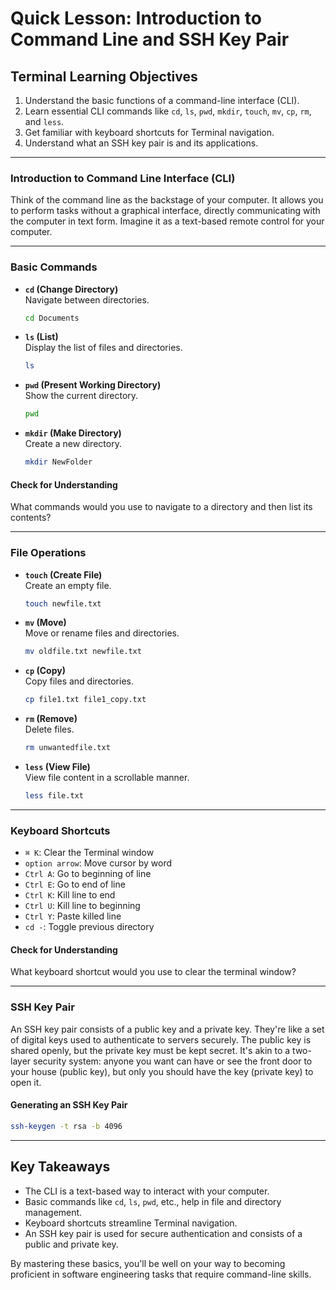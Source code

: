# Quick Lesson: Introduction to Command Line and SSH Key Pair

## Terminal Learning Objectives
1. Understand the basic functions of a command-line interface (CLI).
2. Learn essential CLI commands like `cd`, `ls`, `pwd`, `mkdir`, `touch`, `mv`, `cp`, `rm`, and `less`.
3. Get familiar with keyboard shortcuts for Terminal navigation.
4. Understand what an SSH key pair is and its applications.

---

### Introduction to Command Line Interface (CLI)
Think of the command line as the backstage of your computer. It allows you to perform tasks without a graphical interface, directly communicating with the computer in text form. Imagine it as a text-based remote control for your computer.

---

### Basic Commands

- **`cd` (Change Directory)**  
  Navigate between directories.  
  ```bash
  cd Documents
  ```
  
- **`ls` (List)**  
  Display the list of files and directories.  
  ```bash
  ls
  ```

- **`pwd` (Present Working Directory)**  
  Show the current directory.  
  ```bash
  pwd
  ```

- **`mkdir` (Make Directory)**  
  Create a new directory.  
  ```bash
  mkdir NewFolder
  ```

#### Check for Understanding
What commands would you use to navigate to a directory and then list its contents?

---

### File Operations

- **`touch` (Create File)**  
  Create an empty file.  
  ```bash
  touch newfile.txt
  ```

- **`mv` (Move)**  
  Move or rename files and directories.  
  ```bash
  mv oldfile.txt newfile.txt
  ```

- **`cp` (Copy)**  
  Copy files and directories.  
  ```bash
  cp file1.txt file1_copy.txt
  ```

- **`rm` (Remove)**  
  Delete files.  
  ```bash
  rm unwantedfile.txt
  ```

- **`less` (View File)**  
  View file content in a scrollable manner.  
  ```bash
  less file.txt
  ```

---

### Keyboard Shortcuts

- `⌘ K`: Clear the Terminal window  
- `option arrow`: Move cursor by word  
- `Ctrl A`: Go to beginning of line  
- `Ctrl E`: Go to end of line  
- `Ctrl K`: Kill line to end  
- `Ctrl U`: Kill line to beginning  
- `Ctrl Y`: Paste killed line  
- `cd -`: Toggle previous directory

#### Check for Understanding
What keyboard shortcut would you use to clear the terminal window?

---

### SSH Key Pair

An SSH key pair consists of a public key and a private key. They're like a set of digital keys used to authenticate to servers securely. The public key is shared openly, but the private key must be kept secret. It's akin to a two-layer security system: anyone you want can have or see the front door to your house (public key), but only you should have the key (private key) to open it.

#### Generating an SSH Key Pair  
```bash
ssh-keygen -t rsa -b 4096
```

---

## Key Takeaways
- The CLI is a text-based way to interact with your computer.
- Basic commands like `cd`, `ls`, `pwd`, etc., help in file and directory management.
- Keyboard shortcuts streamline Terminal navigation.
- An SSH key pair is used for secure authentication and consists of a public and private key.

By mastering these basics, you'll be well on your way to becoming proficient in software engineering tasks that require command-line skills.